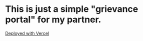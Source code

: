 # This is just a simple "grievance portal" for my partner.

[Deployed with Vercel](https://vercel.com)
